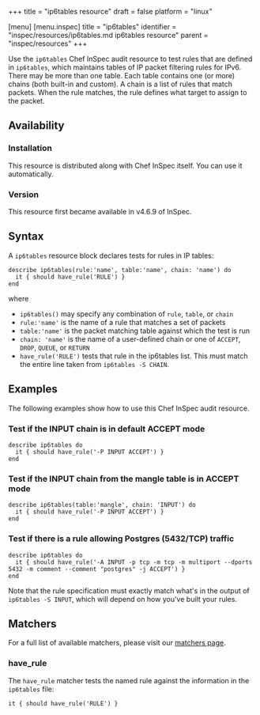 +++
title = "ip6tables resource"
draft = false
platform = "linux"

[menu]
  [menu.inspec]
    title = "ip6tables"
    identifier = "inspec/resources/ip6tables.md ip6tables resource"
    parent = "inspec/resources"
+++


Use the `ip6tables` Chef InSpec audit resource to test rules that are defined in `ip6tables`, which maintains tables of IP packet filtering rules for IPv6. There may be more than one table. Each table contains one (or more) chains (both built-in and custom). A chain is a list of rules that match packets. When the rule matches, the rule defines what target to assign to the packet.


## Availability

### Installation

This resource is distributed along with Chef InSpec itself. You can use it automatically.

### Version

This resource first became available in v4.6.9 of InSpec.

## Syntax

A `ip6tables` resource block declares tests for rules in IP tables:

    describe ip6tables(rule:'name', table:'name', chain: 'name') do
      it { should have_rule('RULE') }
    end

where

* `ip6tables()` may specify any combination of `rule`, `table`, or `chain`
* `rule:'name'` is the name of a rule that matches a set of packets
* `table:'name'` is the packet matching table against which the test is run
* `chain: 'name'` is the name of a user-defined chain or one of `ACCEPT`, `DROP`, `QUEUE`, or `RETURN`
* `have_rule('RULE')` tests that rule in the ip6tables list. This must match the entire line taken from `ip6tables -S CHAIN`.


## Examples

The following examples show how to use this Chef InSpec audit resource.

### Test if the INPUT chain is in default ACCEPT mode

    describe ip6tables do
      it { should have_rule('-P INPUT ACCEPT') }
    end

### Test if the INPUT chain from the mangle table is in ACCEPT mode

    describe ip6tables(table:'mangle', chain: 'INPUT') do
      it { should have_rule('-P INPUT ACCEPT') }
    end

### Test if there is a rule allowing Postgres (5432/TCP) traffic

    describe ip6tables do
      it { should have_rule('-A INPUT -p tcp -m tcp -m multiport --dports 5432 -m comment --comment "postgres" -j ACCEPT') }
    end

Note that the rule specification must exactly match what's in the output of `ip6tables -S INPUT`, which will depend on how you've built your rules.


## Matchers

For a full list of available matchers, please visit our [matchers page](https://www.inspec.io/docs/reference/matchers/).

### have_rule

The `have_rule` matcher tests the named rule against the information in the `ip6tables` file:

    it { should have_rule('RULE') }
